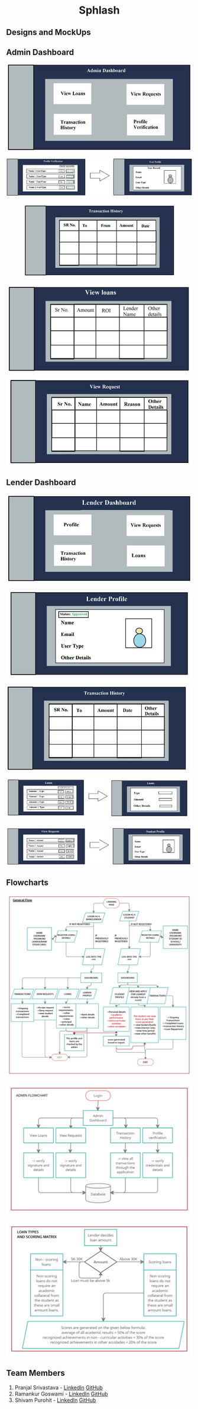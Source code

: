 <h1 align="center">Sphlash</h1>



## Designs and MockUps

## Admin Dashboard

<p align="center"><img src="./Design-Mockups/Admin-Dashboard/Admin-Dashboard.jpg" /></p>
<p align="center"><img src="./Design-Mockups/Admin-Dashboard/Profile-Verification.jpg" /></p>
<p align="center"><img src="./Design-Mockups/Admin-Dashboard/Transaction-History.jpg" /></p>
<p align="center"><img src="./Design-Mockups/Admin-Dashboard/View-Loans.jpg" /></p>
<p align="center"><img src="./Design-Mockups/Admin-Dashboard/View-Requests.jpg" /></p>

## Lender Dashboard

<p align="center"><img src="./Design-Mockups/Lender-Dashboard/Lender-Dashboard.jpg" /></p>
<p align="center"><img src="./Design-Mockups/Lender-Dashboard/Lender-Profile.jpg" /></p>
<p align="center"><img src="./Design-Mockups/Lender-Dashboard/Lender-Transaction-History.jpg" /></p>
<p align="center"><img src="./Design-Mockups/Lender-Dashboard/Loans.jpg" /></p>
<p align="center"><img src="./Design-Mockups/Lender-Dashboard/Lender-ViewRequests.jpg" /></p>


## Flowcharts

<p align="center"><img src="./Flowcharts/Main-workflow.jpg" /></p>
<p align="center"><img src="./Flowcharts/Admin-Flowchart.jpg" /></p>
<p align="center"><img src="./Flowcharts/LaonType-ScoringMatrix.jpg" /></p>


## Team Members

1. Pranjal Srivastava - [LinkedIn](https://www.linkedin.com/in/pranjal-srivastava-801a9a152/) [GitHub](https://github.com/pranjals149)
2. Ramankur Goswami - [LinkedIn](https://www.linkedin.com/in/ramankurgoswami/) [GitHub](https://github.com/RamankurGoswami)
3. Shivam Purohit - [LinkedIn](https://www.linkedin.com/in/shivam-purohit-0930381aa/) [GitHub](https://github.com/ShivamPurohit)
